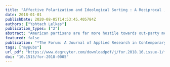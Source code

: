 ```yaml
---
title: "Affective Polarization and Ideological Sorting : A Reciprocal , Albeit Weak , Relationship Affective Polarization : Identity or Ideology ?"
date: 2018-01-01
publishDate: 2020-08-05T14:53:45.405784Z
authors: ["Yphtach Lelkes"]
publication_types: ["2"]
abstract: "American partisans are far more hostile towards out-party members than they were 40 years ago. While this phenomenon, often called affective polariza-tion, is well-documented, political scientists disagree on its cause. One group of scholars believes that affective polarization is driven by processes related to social identity theory. In particular, cross-cutting identities have declined in America, and toxic political communication continuously primes partisan identities and resentment. Recently, several scholars have pointed to another phenomenon as the root cause of affective polarization: partisan sorting, i.e. the alignment of par-tisan identities with ideologically consistent issue positions. I review evidence in favor of each claim, and provide additional evidence that affective polarization has increased about as much among those who are not sorted as among those who are sorted. Furthermore, while sorting is only related to affective polarization among the most politically knowledgeable, affective polarization has increased across all levels of political knowledge. Finally, affective polarization may also increase sorting, further complicating any clear cut causal relationship."
featured: false
publication: "*The Forum: A Journal of Applied Research in Contemporary Politics*"
tags: ["mypubs"]
url_pdf: "https://www.degruyter.com/downloadpdf/j/for.2018.16.issue-1/for-2018-0005/for-2018-0005.pdf"
doi: "10.1515/for-2018-0005"
---
```


